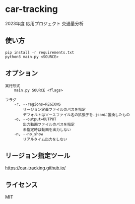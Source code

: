 # car-tracking

2023年度 応用プロジェクト 交通量分析

## 使い方
```
pip install -r requirements.txt
python3 main.py <SOURCE>
```

## オプション
```
実行形式
    main.py SOURCE <flags>

フラグ
    -r, --regions=REGIONS
        リージョン定義ファイルのパスを指定
        デフォルトはソースファイル名の拡張子を.jsonに置換したもの
    -o, --output=OUTPUT
        出力動画ファイルのパスを指定
        未指定時は動画を出力しない
    -n, --no_show
        リアルタイム出力をしない
```

## リージョン指定ツール
https://car-tracking.github.io/

## ライセンス
MIT